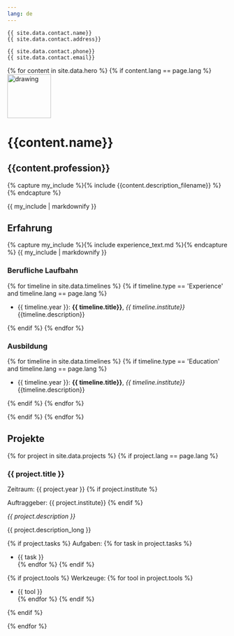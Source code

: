 ```yaml
---
lang: de
---
```


```
{{ site.data.contact.name}}
{{ site.data.contact.address}}

{{ site.data.contact.phone}}
{{ site.data.contact.email}}
```
{% for content in site.data.hero %}
{% if content.lang == page.lang %}
<img src="{{ content.banner_image_source }}" alt="drawing" width="100"/>
# {{content.name}} 
## {{content.profession}}

{% capture my_include %}{% include {{content.description_filename}} %}{% endcapture %}

{{ my_include | markdownify }}


## Erfahrung

{% capture my_include %}{% include experience_text.md %}{% endcapture %}
{{ my_include | markdownify }}

### Berufliche Laufbahn

{% for timeline in site.data.timelines %}
{% if  timeline.type == 'Experience' and timeline.lang == page.lang %}

- {{ timeline.year }}: **{{ timeline.title}}**, *{{ timeline.institute}}*   
  {{timeline.description}}

{% endif %}
{% endfor %}

### Ausbildung

{% for timeline in site.data.timelines %}
{% if  timeline.type == 'Education' and timeline.lang == page.lang %}

- {{ timeline.year }}: **{{ timeline.title}}**, *{{ timeline.institute}}*   
  {{timeline.description}}


{% endif %}
{% endfor %}

{% endif %}
{% endfor %}


## Projekte

{% for project in site.data.projects %}
{% if project.lang == page.lang %}

### {{ project.title }}

Zeitraum: {{ project.year }}
{% if project.institute %}

Auftraggeber: {{ project.institute}}
{% endif %}

*{{ project.description }}*

{{ project.description_long }}

{% if project.tasks %}
Aufgaben:
{% for task in project.tasks %}
  * {{ task }}  
{% endfor %}
{% endif %}

{% if project.tools %}
Werkzeuge:
{% for tool in project.tools %}
  * {{ tool }}  
{% endfor %}
{% endif %}

  


{% endif %}

{% endfor %}




